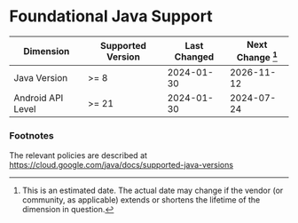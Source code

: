 
# Foundational Java Support

| Dimension         | Supported Version | Last Changed | Next Change [^next-change] |
|-------------------|-------------------|--------------|----------------------------|
| Java Version      | >= 8              | 2024-01-30   | 2026-11-12                 |
| Android API Level | >= 21             | 2024-01-30   | 2024-07-24                 |

[^next-change]: This is an estimated date. The actual date may change if the
vendor (or community, as applicable) extends or shortens the lifetime of the
dimension in question.

### Footnotes

The relevant policies are described at https://cloud.google.com/java/docs/supported-java-versions
